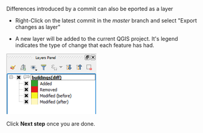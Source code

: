 Differences introduced by a commit can also be eported as a layer

* Right-Click on the latest commit in the *master* branch and select "Export changes as layer"

* A new layer will be added to the current QGIS project. It's legend indicates the type of change that each feature has had.

![diff_layer](diff_layer.png)

Click **Next step** once you are done.

